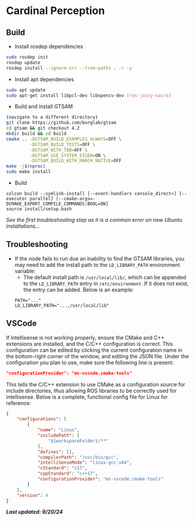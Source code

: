 # Cardinal Perception

## Build

* Install rosdep dependencies
```bash
sudo rosdep init
rosdep update
rosdep install --ignore-src --from-paths . -r -y
```
* Install apt dependencies
```bash
sudo apt update
sudo apt-get install libpcl-dev libopencv-dev [ros-jazzy-xacro]
```
* Build and install GTSAM
```bash
(navigate to a different directory)
git clone https://github.com/borglab/gtsam
cd gtsam && git checkout 4.2
mkdir build && cd build
cmake .. -DGTSAM_BUILD_EXAMPLES_ALWAYS=OFF \
         -DGTSAM_BUILD_TESTS=OFF \
         -DGTSAM_WITH_TBB=OFF \
         -DGTSAM_USE_SYSTEM_EIGEN=ON \
         -DGTSAM_BUILD_WITH_MARCH_NATIVE=OFF
make -j$(nproc)
sudo make install
```
* Build
```
colcon build --symlink-install [--event-handlers console_direct+] [--executor parallel] [--cmake-args=-DCMAKE_EXPORT_COMPILE_COMMANDS:BOOL=ON]
source install/setup.bash
```

*See the first troubleshooting step as it is a common error on new Ubuntu installations...*

## Troubleshooting

* If the node fails to run due an inability to find the GTSAM libraries, you may need to add the install path to the `LD_LIBRARY_PATH` environment variable:
    * The default install path is `/usr/local/lib/`, which can be appended to the `LD_LIBRARY_PATH` entry in `/etc/environment`. If it does not exist, the entry can be added. Below is an example:
    ```
    PATH="..."
    LD_LIBRARY_PATH="...,/usr/local/lib"
    ```

## VSCode

If intellisense is not working properly, ensure the CMake and C++ extensions are installed, and the C/C++ configuration is correct. This configuration can be edited by clicking the current configuration name in the bottom-right corner of the window, and editing the JSON file. Under the configuration you plan to use, make sure the following line is present:
```json
"configurationProvider": "ms-vscode.cmake-tools"
```
This tells the C/C++ extension to use CMake as a configuration source for include directories, thus allowing ROS libraries to be correctly used for intellisense. Below is a complete, functional config file for Linux for reference:
```json
{
    "configurations": [
        {
            "name": "Linux",
            "includePath": [
                "${workspaceFolder}/**"
            ],
            "defines": [],
            "compilerPath": "/usr/bin/gcc",
            "intelliSenseMode": "linux-gcc-x64",
            "cStandard": "c17",
            "cppStandard": "c++17",
            "configurationProvider": "ms-vscode.cmake-tools"
        }
    ],
    "version": 4
}
```
__*Last updated: 9/20/24*__

